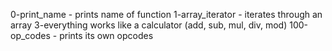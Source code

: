 0-print_name - prints name of function
1-array_iterator - iterates through an array
3-everything works like a calculator (add, sub, mul, div, mod)
100-op_codes - prints its own opcodes